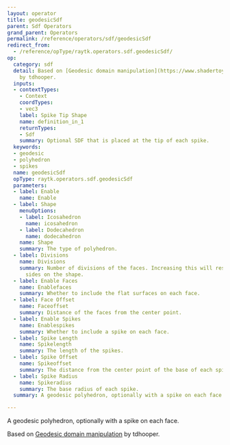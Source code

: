 ```yaml
---
layout: operator
title: geodesicSdf
parent: Sdf Operators
grand_parent: Operators
permalink: /reference/operators/sdf/geodesicSdf
redirect_from:
  - /reference/opType/raytk.operators.sdf.geodesicSdf/
op:
  category: sdf
  detail: Based on [Geodesic domain manipulation](https://www.shadertoy.com/view/4tG3zW)
    by tdhooper.
  inputs:
  - contextTypes:
    - Context
    coordTypes:
    - vec3
    label: Spike Tip Shape
    name: definition_in_1
    returnTypes:
    - Sdf
    summary: Optional SDF that is placed at the tip of each spike.
  keywords:
  - geodesic
  - polyhedron
  - spikes
  name: geodesicSdf
  opType: raytk.operators.sdf.geodesicSdf
  parameters:
  - label: Enable
    name: Enable
  - label: Shape
    menuOptions:
    - label: Icosahedron
      name: icosahedron
    - label: Dodecahedron
      name: dodecahedron
    name: Shape
    summary: The type of polyhedron.
  - label: Divisions
    name: Divisions
    summary: Number of divisions of the faces. Increasing this will result in more
      sides on the shape.
  - label: Enable Faces
    name: Enablefaces
    summary: Whether to include the flat surfaces on each face.
  - label: Face Offset
    name: Faceoffset
    summary: Distance of the faces from the center point.
  - label: Enable Spikes
    name: Enablespikes
    summary: Whether to include a spike on each face.
  - label: Spike Length
    name: Spikelength
    summary: The length of the spikes.
  - label: Spike Offset
    name: Spikeoffset
    summary: The distance from the center point of the base of each spike.
  - label: Spike Radius
    name: Spikeradius
    summary: The base radius of each spike.
  summary: A geodesic polyhedron, optionally with a spike on each face.

---
```



A geodesic polyhedron, optionally with a spike on each face.

Based on [Geodesic domain manipulation](https://www.shadertoy.com/view/4tG3zW) by tdhooper.
